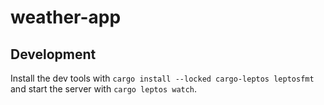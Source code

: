 # weather-app

## Development

Install the dev tools with `cargo install --locked cargo-leptos leptosfmt` and
start the server with `cargo leptos watch`.
